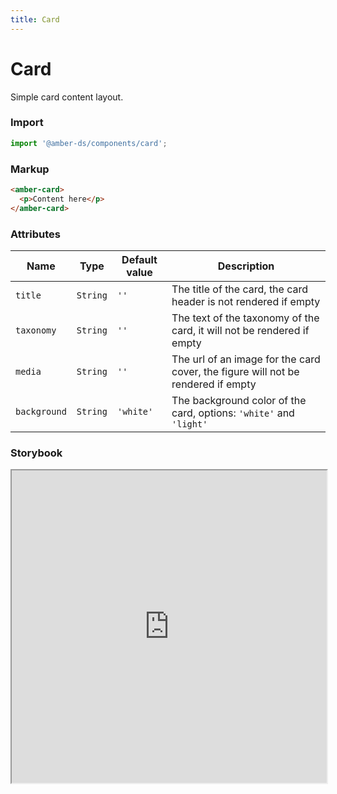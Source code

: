 ```yaml
---
title: Card
---
```


# Card
Simple card content layout.

### Import
```javascript
import '@amber-ds/components/card';
```

### Markup
```html
<amber-card>
  <p>Content here</p>
</amber-card>
```

### Attributes

| Name | Type | Default value | Description |
|------|------|---------------|-------------|
| `title` | `String` | `''` | The title of the card, the card header is not rendered if empty |
| `taxonomy` | `String` | `''` | The text of the taxonomy of the card, it will not be rendered if empty |
| `media` | `String` | `''` | The url of an image for the card cover, the figure will not be rendered if empty |
| `background` | `String` | `'white'` | The background color of the card, options: `'white'` and `'light'` |

### Storybook
<iframe title="storybook" width="100%" height="500px" src="https://bitrockteam.github.io/amber-components/?path=/story/card--playground"></iframe>